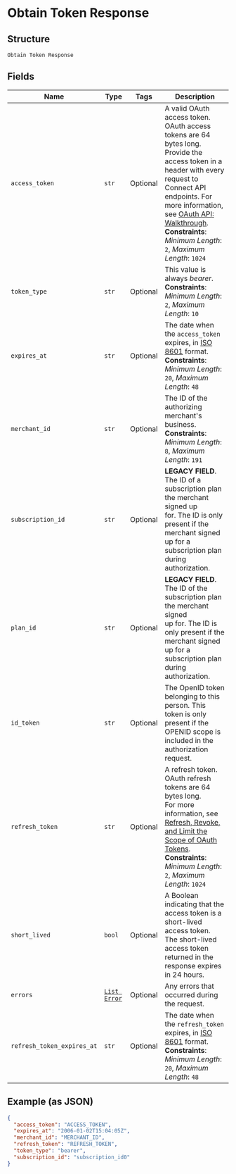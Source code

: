 
# Obtain Token Response

## Structure

`Obtain Token Response`

## Fields

| Name | Type | Tags | Description |
|  --- | --- | --- | --- |
| `access_token` | `str` | Optional | A valid OAuth access token. OAuth access tokens are 64 bytes long.<br>Provide the access token in a header with every request to Connect API<br>endpoints. For more information, see [OAuth API: Walkthrough](https://developer.squareup.com/docs/oauth-api/walkthrough).<br>**Constraints**: *Minimum Length*: `2`, *Maximum Length*: `1024` |
| `token_type` | `str` | Optional | This value is always _bearer_.<br>**Constraints**: *Minimum Length*: `2`, *Maximum Length*: `10` |
| `expires_at` | `str` | Optional | The date when the `access_token` expires, in [ISO 8601](http://www.iso.org/iso/home/standards/iso8601.htm) format.<br>**Constraints**: *Minimum Length*: `20`, *Maximum Length*: `48` |
| `merchant_id` | `str` | Optional | The ID of the authorizing merchant's business.<br>**Constraints**: *Minimum Length*: `8`, *Maximum Length*: `191` |
| `subscription_id` | `str` | Optional | __LEGACY FIELD__. The ID of a subscription plan the merchant signed up<br>for. The ID is only present if the merchant signed up for a subscription plan during authorization. |
| `plan_id` | `str` | Optional | __LEGACY FIELD__. The ID of the subscription plan the merchant signed<br>up for. The ID is only present if the merchant signed up for a subscription plan during<br>authorization. |
| `id_token` | `str` | Optional | The OpenID token belonging to this person. This token is only present if the<br>OPENID scope is included in the authorization request. |
| `refresh_token` | `str` | Optional | A refresh token. OAuth refresh tokens are 64 bytes long.<br>For more information, see [Refresh, Revoke, and Limit the Scope of OAuth Tokens](https://developer.squareup.com/docs/oauth-api/refresh-revoke-limit-scope).<br>**Constraints**: *Minimum Length*: `2`, *Maximum Length*: `1024` |
| `short_lived` | `bool` | Optional | A Boolean indicating that the access token is a short-lived access token.<br>The short-lived access token returned in the response expires in 24 hours. |
| `errors` | [`List Error`](../../doc/models/error.md) | Optional | Any errors that occurred during the request. |
| `refresh_token_expires_at` | `str` | Optional | The date when the `refresh_token` expires, in [ISO 8601](http://www.iso.org/iso/home/standards/iso8601.htm) format.<br>**Constraints**: *Minimum Length*: `20`, *Maximum Length*: `48` |

## Example (as JSON)

```json
{
  "access_token": "ACCESS_TOKEN",
  "expires_at": "2006-01-02T15:04:05Z",
  "merchant_id": "MERCHANT_ID",
  "refresh_token": "REFRESH_TOKEN",
  "token_type": "bearer",
  "subscription_id": "subscription_id0"
}
```

